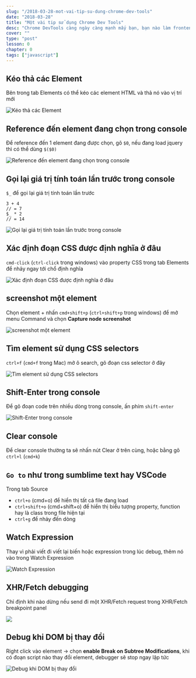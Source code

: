 ```yaml
---
slug: "/2018-03-28-mot-vai-tip-su-dung-chrome-dev-tools"
date: "2018-03-28"
title: "Một vài tip sử dụng Chrome Dev Tools"
desc: "Chrome DevTools càng ngày càng mạnh mấy bạn, bạn nào làm frontend cũng phải biết xài, một vài tip cóp nhặt có thể bạn chưa biết"
cover: ""
type: "post"
lesson: 0
chapter: 0
tags: ["javascript"]
---
```


## Kéo thả các Element

Bên trong tab Elements có thể kéo các element HTML và thả nó vào vị trí mới

![Kéo thả các Element](https://flaviocopes.com/chrome-devtools-tips/drag-and-drop.gif)

## Reference đến element đang chọn trong console

Để reference đến 1 element đang được chọn, gõ `$0`, nếu đang load jquery thì có thể dùng `$($0)`

![Reference đến element đang chọn trong console](https://flaviocopes.com/chrome-devtools-tips/reference-elements.gif)

## Gọi lại giá trị tính toán lần trước trong console

`$_` để gọi lại giá trị tính toán lần trước

```
3 + 4
// = 7
$_ * 2
// = 14
```

![Gọi lại giá trị tính toán lần trước trong console](https://flaviocopes.com/chrome-devtools-tips/use-last-result.gif)

## Xác định đoạn CSS được định nghĩa ở đâu

`cmd-click` (`ctrl-click` trong windows) vào property CSS trong tab Elements để nhảy ngay tới chổ định nghĩa

![Xác định đoạn CSS được định nghĩa ở đâu](https://flaviocopes.com/chrome-devtools-tips/find-where-css-defined.gif)

## screenshot một element

Chọn element + nhấn `cmd+shift+p` (`ctrl+shift+p` trong windows) để mở menu Command và chọn **Capture node screenshot**

![screenshot một element](https://flaviocopes.com/chrome-devtools-tips/screenshot-node.gif)

## Tìm element sử dụng CSS selectors

`ctrl+f` (`cmd+f` trong Mac) mở ô search, gõ đoạn css selector ở đây

![Tìm element sử dụng CSS selectors](https://flaviocopes.com/chrome-devtools-tips/find-elements-css-selectors.gif)

## Shift-Enter trong console

Để gõ đoạn code trên nhiều dòng trong console, ấn phím `shift-enter`

![Shift-Enter trong console](https://flaviocopes.com/chrome-devtools-tips/multiple-lines-commands.gif)

## Clear console

Để clear console thường ta sẽ nhấn nút Clear ở trên cùng, hoặc bằng gõ `ctrl+l` (`cmd+k`)

## `Go to` như trong sumblime text hay VSCode

Trong tab Source

- `ctrl+o` (cmd+o) để hiển thị tất cả file đang load
- `ctrl+shift+o` (cmd+shift+o) để hiển thị biểu tượng property, function hay là class trong file hiện tại
- `ctrl+g` để nhảy đến dòng

## Watch Expression

Thay vì phải viết đi viết lại biến hoặc expression trong lúc debug, thêm nó vào trong Watch Expression

![Watch Expression](https://flaviocopes.com/chrome-devtools-tips/watch-expressions.gif)

## XHR/Fetch debugging

Chỉ định khi nào dừng nếu send đi một XHR/Fetch request trong XHR/Fetch breakpoint panel

![](https://flaviocopes.com/chrome-devtools-tips/xhr-fetch-breakpoints.png)

## Debug khi DOM bị thay đổi

Right click vào element -> chọn **enable Break on Subtree Modifications**, khi có đoạn script nào thay đổi element, debugger sẽ stop ngay lập tức

![Debug khi DOM bị thay đổi](https://flaviocopes.com/chrome-devtools-tips/break-subtree-modifications.png)
